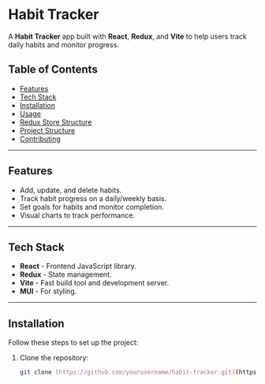 # Habit Tracker

A **Habit Tracker** app built with **React**, **Redux**, and **Vite** to help users track daily habits and monitor progress.

## Table of Contents

- [Features](#features)
- [Tech Stack](#tech-stack)
- [Installation](#installation)
- [Usage](#usage)
- [Redux Store Structure](#redux-store-structure)
- [Project Structure](#project-structure)
- [Contributing](#contributing)

---

## Features

- Add, update, and delete habits.
- Track habit progress on a daily/weekly basis.
- Set goals for habits and monitor completion.
- Visual charts to track performance.

---

## Tech Stack

- **React** - Frontend JavaScript library.
- **Redux** - State management.
- **Vite** - Fast build tool and development server.
- **MUI** - For styling.

---

## Installation

Follow these steps to set up the project:

1. Clone the repository:

   ```bash
   git clone [https://github.com/yourusername/habit-tracker.git](https://github.com/DanishAliUmar/Habit-Tracker)
